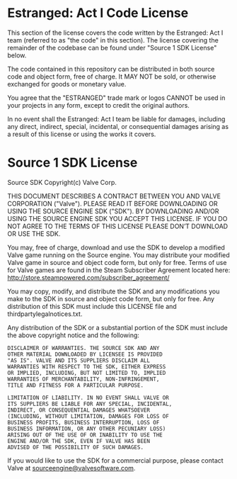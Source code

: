 Estranged: Act I Code License
========================

This section of the license covers the code written by the Estranged: Act I team (referred to as "the code" in this section). The license covering the remainder of the codebase can be found under "Source 1 SDK License" below.

The code contained in this repository can be distributed in both source code and object form, free of charge. It MAY NOT be sold, or otherwise exchanged for goods or monetary value.

You agree that the "ESTRANGED" trade mark or logos CANNOT be used in your projects in any form, except to credit the original authors.

In no event shall the Estranged: Act I team be liable for damages, including any direct, indirect, special, incidental, or consequential damages arising as a result of this license or using the works it covers.

Source 1 SDK License
====================

Source SDK Copyright(c) Valve Corp.

THIS DOCUMENT DESCRIBES A CONTRACT BETWEEN YOU AND VALVE
CORPORATION ("Valve"). PLEASE READ IT BEFORE DOWNLOADING OR USING
THE SOURCE ENGINE SDK ("SDK"). BY DOWNLOADING AND/OR USING THE
SOURCE ENGINE SDK YOU ACCEPT THIS LICENSE. IF YOU DO NOT AGREE TO
THE TERMS OF THIS LICENSE PLEASE DON’T DOWNLOAD OR USE THE SDK.

  You may, free of charge, download and use the SDK to develop a modified Valve game
running on the Source engine. You may distribute your modified Valve game in source and
object code form, but only for free. Terms of use for Valve games are found in the Steam
Subscriber Agreement located here: http://store.steampowered.com/subscriber_agreement/

  You may copy, modify, and distribute the SDK and any modifications you make to the
SDK in source and object code form, but only for free. Any distribution of this SDK must
include this LICENSE file and thirdpartylegalnotices.txt.
 
  Any distribution of the SDK or a substantial portion of the SDK must include the above
copyright notice and the following:

    DISCLAIMER OF WARRANTIES. THE SOURCE SDK AND ANY
    OTHER MATERIAL DOWNLOADED BY LICENSEE IS PROVIDED
    "AS IS". VALVE AND ITS SUPPLIERS DISCLAIM ALL
    WARRANTIES WITH RESPECT TO THE SDK, EITHER EXPRESS
    OR IMPLIED, INCLUDING, BUT NOT LIMITED TO, IMPLIED
    WARRANTIES OF MERCHANTABILITY, NON-INFRINGEMENT,
    TITLE AND FITNESS FOR A PARTICULAR PURPOSE.

    LIMITATION OF LIABILITY. IN NO EVENT SHALL VALVE OR
    ITS SUPPLIERS BE LIABLE FOR ANY SPECIAL, INCIDENTAL,
    INDIRECT, OR CONSEQUENTIAL DAMAGES WHATSOEVER
    (INCLUDING, WITHOUT LIMITATION, DAMAGES FOR LOSS OF
    BUSINESS PROFITS, BUSINESS INTERRUPTION, LOSS OF
    BUSINESS INFORMATION, OR ANY OTHER PECUNIARY LOSS)
    ARISING OUT OF THE USE OF OR INABILITY TO USE THE
    ENGINE AND/OR THE SDK, EVEN IF VALVE HAS BEEN
    ADVISED OF THE POSSIBILITY OF SUCH DAMAGES.
 
       
If you would like to use the SDK for a commercial purpose, please contact Valve at
sourceengine@valvesoftware.com.
